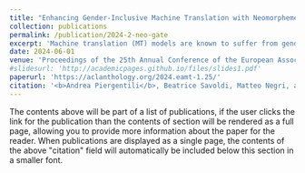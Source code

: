 ```yaml
---
title: "Enhancing Gender-Inclusive Machine Translation with Neomorphemes and Large Language Models"
collection: publications
permalink: /publication/2024-2-neo-gate
excerpt: 'Machine translation (MT) models are known to suffer from gender bias, especially when translating into languages with extensive gendered morphology. Accordingly, they still fall short in using gender-inclusive language, also representative of non-binary identities. In this paper, we look at gender-inclusive neomorphemes, neologistic elements that avoid binary gender markings as an approach towards fairer MT. In this direction, we explore prompting techniques with large language models (LLMs) to translate from English into Italian using neomorphemes. So far, this area has been under-explored due to its novelty and the lack of publicly available evaluation resources. We fill this gap by releasing Neo-GATE, a resource designed to evaluate gender-inclusive en-it translation with neomorphemes. With Neo-GATE, we assess four LLMs of different families and sizes and different prompt formats, identifying strengths and weaknesses of each on this novel task for MT.'
date: 2024-06-01
venue: 'Proceedings of the 25th Annual Conference of the European Association for Machine Translation'
#slidesurl: 'http://academicpages.github.io/files/slides1.pdf'
paperurl: 'https://aclanthology.org/2024.eamt-1.25/'
citation: '<b>Andrea Piergentili</b>, Beatrice Savoldi, Matteo Negri, and Luisa Bentivogli. 2024. Enhancing Gender-Inclusive Machine Translation with Neomorphemes and Large Language Models. In <i>Proceedings of the 25th Annual Conference of the European Association for Machine Translation</i>, pages 298--312, Sheffield, United Kingdom. European Association for Machine Translation.'
---
```


The contents above will be part of a list of publications, if the user clicks the link for the publication than the contents of section will be rendered as a full page, allowing you to provide more information about the paper for the reader. When publications are displayed as a single page, the contents of the above "citation" field will automatically be included below this section in a smaller font.